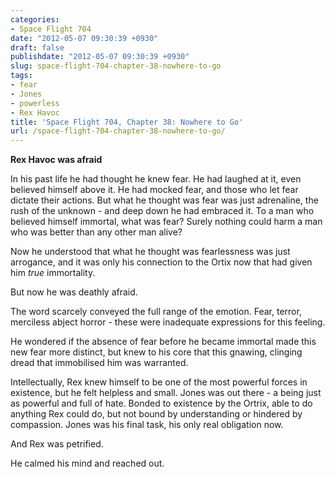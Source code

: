 ```yaml
---
categories:
- Space Flight 704
date: "2012-05-07 09:30:39 +0930"
draft: false
publishdate: "2012-05-07 09:30:39 +0930"
slug: space-flight-704-chapter-38-nowhere-to-go
tags:
- fear
- Jones
- powerless
- Rex Havoc
title: 'Space Flight 704, Chapter 38: Nowhere to Go'
url: /space-flight-704-chapter-38-nowhere-to-go/
---
```

**Rex Havoc was afraid**

In his past life he had thought he knew fear. He had laughed at it, even
believed himself above it. He had mocked fear, and those who let fear
dictate their actions. But what he thought was fear was just adrenaline,
the rush of the unknown - and deep down he had embraced it. To a man who
believed himself immortal, what was fear? Surely nothing could harm a
man who was better than any other man alive?

Now he understood that what he thought was fearlessness was just
arrogance, and it was only his connection to the Ortix now that had
given him *true* immortality.

But now he was deathly afraid.

The word scarcely conveyed the full range of the emotion. Fear, terror,
merciless abject horror - these were inadequate expressions for this
feeling.

He wondered if the absence of fear before he became immortal made this
new fear more distinct, but knew to his core that this gnawing, clinging
dread that immobilised him was warranted.

Intellectually, Rex knew himself to be one of the most powerful forces
in existence, but he felt helpless and small. Jones was out there - a
being just as powerful and full of hate. Bonded to existence by the
Ortrix, able to do anything Rex could do, but not bound by understanding
or hindered by compassion. Jones was his final task, his only real
obligation now.

And Rex was petrified.

He calmed his mind and reached out.